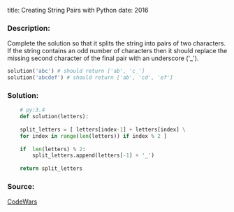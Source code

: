 title: Creating String Pairs with Python
date: 2016

### Description:

Complete the solution so that it splits the string into pairs of two characters. 
If the string contains an odd number of characters then it should replace the missing second 
character of the final pair with an underscore ('_').

```python
solution('abc') # should return ['ab', 'c_']
solution('abcdef') # should return ['ab', 'cd', 'ef']
```

### Solution:
```python
    # py:3.4
    def solution(letters):
    
    split_letters = [ letters[index-1] + letters[index] \
    for index in range(len(letters)) if index % 2 ] 
        
    if  len(letters) % 2:
        split_letters.append(letters[-1] + '_')
    
    return split_letters
```

### Source:
[CodeWars](https://www.codewars.com/kata/split-strings/python "CodeWars")

